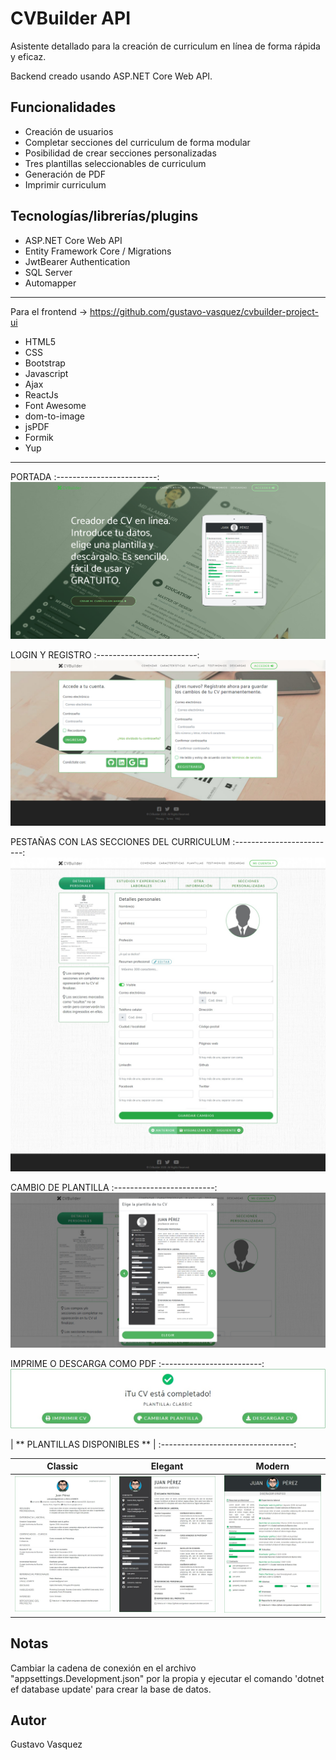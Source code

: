 # CVBuilder API
Asistente detallado para la creación de curriculum en línea de forma rápida y eficaz.

Backend creado usando ASP.NET Core Web API.

## Funcionalidades

* Creación de usuarios
* Completar secciones del curriculum de forma modular
* Posibilidad de crear secciones personalizadas
* Tres plantillas seleccionables de curriculum
* Generación de PDF
* Imprimir curriculum

## Tecnologías/librerías/plugins

* ASP.NET Core Web API
* Entity Framework Core / Migrations
* JwtBearer Authentication
* SQL Server
* Automapper

-------------

Para el frontend -> https://github.com/gustavo-vasquez/cvbuilder-project-ui

* HTML5
* CSS
* Bootstrap
* Javascript
* Ajax
* ReactJs
* Font Awesome
* dom-to-image
* jsPDF
* Formik
* Yup

-------------

PORTADA
:-------------------------:
![CVBuilder-Home](https://github.com/gustavo-vasquez/cvbuilder-project-ui/blob/master/public/assets/img/previews/1-inicio.png)

LOGIN Y REGISTRO
:-------------------------:
![CVBuilder-SignUp](https://github.com/gustavo-vasquez/cvbuilder-project-ui/blob/master/public/assets/img/previews/2-login_registro.jpg)

PESTAÑAS CON LAS SECCIONES DEL CURRICULUM
:-------------------------:
![CVBuilder-Tabs](https://github.com/gustavo-vasquez/cvbuilder-project-ui/blob/master/public/assets/img/previews/3-detalles_personales.jpg)

CAMBIO DE PLANTILLA
:-------------------------:
![CVBuilder-Tabs](https://github.com/gustavo-vasquez/cvbuilder-project-ui/blob/master/public/assets/img/previews/12-cambiar_plantilla.jpg)

IMPRIME O DESCARGA COMO PDF
:-------------------------:
![CVBuilder-Tabs](https://github.com/gustavo-vasquez/cvbuilder-project-ui/blob/master/public/assets/img/previews/16-cv_completado.jpg)

| ** PLANTILLAS DISPONIBLES ** |
:---------------------------------:

| Classic   |      Elegant      | Modern |
|----------|:-------------:|-------|
| ![CVBuilder-Tabs](https://github.com/gustavo-vasquez/cvbuilder-project-ui/blob/master/public/assets/img/previews/13-classic.jpg) |  ![CVBuilder-Tabs](https://github.com/gustavo-vasquez/cvbuilder-project-ui/blob/master/public/assets/img/previews/14-elegant.jpg) | ![CVBuilder-Tabs](https://github.com/gustavo-vasquez/cvbuilder-project-ui/blob/master/public/assets/img/previews/15-modern.jpg) |

## Notas
Cambiar la cadena de conexión en el archivo "appsettings.Development.json" por la propia y ejecutar el comando 'dotnet ef database update' para crear la base de datos.

## Autor
Gustavo Vasquez
